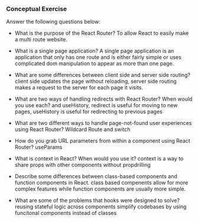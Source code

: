 ### Conceptual Exercise

Answer the following questions below:

- What is the purpose of the React Router?
  To allow React to easily make a multi route website.

- What is a single page application?
  A single page application is an application that only has one route and is either fairly simple or uses complicated dom manipulation to appear as more than one page.

- What are some differences between client side and server side routing?
  client side updates the page without reloading, server side routing makes a request to the server for each page it visits.

- What are two ways of handling redirects with React Router? When would you use each?
  <Redirect> and useHistory, redirect is useful for moving to new pages, useHistory is useful for redirecting to previous pages

- What are two different ways to handle page-not-found user experiences using React Router?
  Wildcard Route and switch

- How do you grab URL parameters from within a component using React Router?
  useParams

- What is context in React? When would you use it?
  context is a way to share props with other components without propdrilling

- Describe some differences between class-based components and function
  components in React.
  class based compenents allow for more complex features while function components are usually more simple.

- What are some of the problems that hooks were designed to solve?
  reusing stateful logic across components
  simplify codebases by using funcitonal components instead of classes
